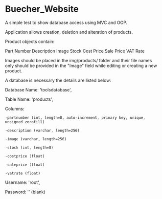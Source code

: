 # Buecher_Website

A simple test to show database access using MVC and OOP.


Application allows creation, deletion and alteration of products.


Product objects contain:

Part Number
Description
Image
Stock
Cost Price
Sale Price
VAT Rate


Images should be placed in the img/products/ folder and their file names only should be provided in the "Image" field while editing or creating a new product.


A database is necessary the details are listed below:

Database Name: 'toolsdatabase',

Table Name: 'products',

Columns:

	-partnumber (int, length=8, auto-increment, primary key, unique, unsigned zerofill)

	-description (varchar, length=256)

	-image (varchar, length=256)

	-stock (int, length=8)

	-costprice (float)

	-saleprice (float)

	-vatrate (float)

Username: 'root',

Password: '' (blank)
